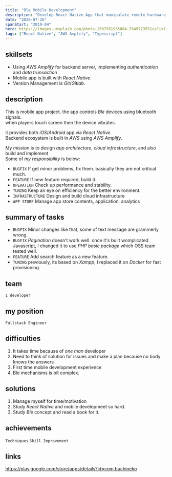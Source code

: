 ```yaml
---
title: "Ble Mobile Development"
description: "Develop React Native App that manipulate remote hardware device via BLE connection."
date: "2020-07-26"
spanStart: "2019-04"
hero: https://images.unsplash.com/photo-1567581935884-3349723552ca?ixlib=rb-1.2.1&ixid=eyJhcHBfaWQiOjEyMDd9&auto=format&fit=crop&w=1267&q=80
tags: ["React Native", "AWS Amplify", "Typescript"]
---
```


## skillsets

- Using _AWS Amplify_ for backend server, implementing _authentication_ and _data trunsaction_
- Mobile app is built with _React Native_.
- Version Management is _Git_/_Gitlab_.

## description

This is mobile app project. the app controls _Ble_ devices using bluetooth signals.  
when players touch screen then the device vibrates.

it provides both _iOS_/_Android_ app via _React Native_.  
Backend ecosystem is built in _AWS_ using _AWS Amplify_.

_My mission_ is to design _app architecture_, _cloud infrastructure_, and also build and implement  
Some of _my responsibility_ is below:

- `BUGFIX` If get minor problems, fix them. basically they are not critical much.
- `FEATURE` If new feature required, build it.
- `OPERATION` Check up performance and stability.
- `TUNING` Keep an eye on efficiency for the better environment.
- `INFRASTRUCTURE` Design and build cloud infrastructure
- `APP STORE` Manage app store contents, application, analytics

## summary of tasks

- `BUGFIX` Minor changes like that, some of text message are grammerly wrong.
- `BUGFIX` _Pagination_ doesn't work well. once it's built womplicated Javascript, I changed it to use _PHP basic package_ which OSS team tested well.
- `FEATURE` Add search feature as a new feature.
- `TUNING` previously, its based on _Xampp_, I replaced it on _Docker_ for fast provisioning.

## team

`1 developer`

## my position

`Fullstack Engineer`

## difficulties

1. It takes time because of _one man_ developer
2. Need to think of solution for issues and make a plan because no body knows the answers
3. First time mobile development experience
4. Ble mechanisms is bit complex.

## solutions

1. Manage myself for time/motivation
2. Study _React Native_ and mobile developmeet so hard.
3. Study _Ble_ concept and read a book for it.

## achievements

`Techniques` `Skill Improvement`

## links

https://play.google.com/store/apps/details?id=com.buchineko
